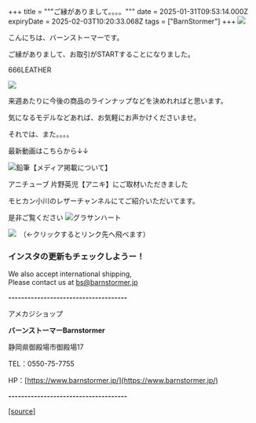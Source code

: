 +++
title = """ご縁がありまして。。。。"""
date = 2025-01-31T09:53:14.000Z
expiryDate = 2025-02-03T10:20:33.068Z
tags = ["BarnStormer"]
+++
[![](https://stat.ameba.jp/user_images/20231023/16/barnstormer-go/b2/03/p/o0420015015354743273.png)](https://ameblo.jp/barnstormer-go/entry-12825670498.html)

こんにちは、バーンストーマーです。

ご縁がありまして、お取引がSTARTすることになりました。

666LEATHER

[![](https://stat.ameba.jp/user_images/20250131/18/barnstormer-go/4f/ce/j/o0225022515539125610.jpg)](https://stat.ameba.jp/user_images/20250131/18/barnstormer-go/4f/ce/j/o0225022515539125610.jpg)

来週あたりに今後の商品のラインナップなどを決めれればと思います。

気になるモデルなどあれば、お気軽にお声かけくださいませ。

それでは、また。。。。

最新動画はこちらから↓↓

![鉛筆](https://stat100.ameba.jp/blog/ucs/img/char/char3/519.png)【メディア掲載について】

アニチューブ 片野英児【アニキ】にご取材いただきました

モヒカン小川のレザーチャンネルにてご紹介いただいてます。

是非ご覧ください ![グラサンハート](https://stat100.ameba.jp/blog/ucs/img/char/char3/148.png)

[![](https://stat.ameba.jp/user_images/20230412/16/barnstormer-go/6a/23/p/o0108010815269242493.png)](https://www.instagram.com/barnstormer_daily/)　（←クリックするとリンク先へ飛べます）

### インスタの更新もチェックしようー！

We also accept international shipping,  
Please contact us at bs@barnstormer.jp

**\-------------------------------------**

アメカジショップ

**バーンストーマーBarnstormer**

静岡県御殿場市御殿場17

TEL：0550-75-7755

HP：[https://www.barnstormer.jp/](https://www.barnstormer.jp/)

**\-------------------------------------**

[[source]](https://ameblo.jp/barnstormer-go/entry-12877562503.html)
